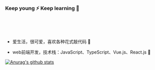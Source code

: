 ### Keep young :zap: Keep learning 💪

<br/>
<br/>
<br/>


-  爱生活，很可爱，喜欢各种花式敲代码 :construction_worker:

-  web前端开发，技术栈：JavaScript、TypeScript、Vue.js、React.js :book:


[![Anurag's github stats](https://github-readme-stats.vercel.app/api?username=TangTangJia)](https://github.com/TangTangJia)